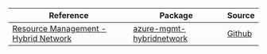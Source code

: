 | Reference | Package | Source |
|---|---|---|
|[Resource Management - Hybrid Network](mgmt-hybridnetwork-readme.md)|[azure-mgmt-hybridnetwork](https://pypi.org/project/azure-mgmt-hybridnetwork)|[Github](https://github.com/Azure/azure-sdk-for-python)|
